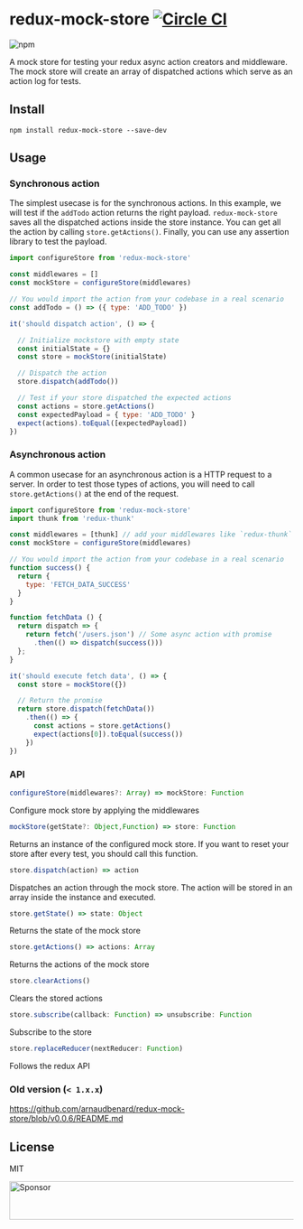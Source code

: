 # redux-mock-store [![Circle CI](https://circleci.com/gh/arnaudbenard/redux-mock-store/tree/master.svg?style=svg)](https://circleci.com/gh/arnaudbenard/redux-mock-store/tree/master)


![npm](https://nodei.co/npm/redux-mock-store.png?downloads=true&downloadRank=true&stars=true)

A mock store for testing your redux async action creators and middleware. The mock store will create an array of dispatched actions which serve as an action log for tests.

## Install

```
npm install redux-mock-store --save-dev
```

## Usage

### Synchronous action

The simplest usecase is for the synchronous actions. In this example, we will test if the `addTodo` action returns the right payload. `redux-mock-store` saves all the dispatched actions inside the store instance. You can get all the action by calling `store.getActions()`. Finally, you can use any assertion library to test the payload.

```js
import configureStore from 'redux-mock-store'

const middlewares = []
const mockStore = configureStore(middlewares)

// You would import the action from your codebase in a real scenario
const addTodo = () => ({ type: 'ADD_TODO' })

it('should dispatch action', () => {

  // Initialize mockstore with empty state
  const initialState = {}
  const store = mockStore(initialState)

  // Dispatch the action
  store.dispatch(addTodo())

  // Test if your store dispatched the expected actions
  const actions = store.getActions()
  const expectedPayload = { type: 'ADD_TODO' }
  expect(actions).toEqual([expectedPayload])
})
```

### Asynchronous action

A common usecase for an asynchronous action is a HTTP request to a server. In order to test those types of actions, you will need to call `store.getActions()` at the end of the request.

```js
import configureStore from 'redux-mock-store'
import thunk from 'redux-thunk'

const middlewares = [thunk] // add your middlewares like `redux-thunk`
const mockStore = configureStore(middlewares)

// You would import the action from your codebase in a real scenario
function success() {
  return {
    type: 'FETCH_DATA_SUCCESS'
  }
}

function fetchData () {
  return dispatch => {
    return fetch('/users.json') // Some async action with promise
      .then(() => dispatch(success()))
  };
}

it('should execute fetch data', () => {
  const store = mockStore({})

  // Return the promise
  return store.dispatch(fetchData())
    .then(() => {
      const actions = store.getActions()
      expect(actions[0]).toEqual(success())
    })
})
```

### API

```js
configureStore(middlewares?: Array) => mockStore: Function
```
Configure mock store by applying the middlewares

```js
mockStore(getState?: Object,Function) => store: Function
```
Returns an instance of the configured mock store. If you want to reset your store after every test, you should call this function.

```js
store.dispatch(action) => action
```
Dispatches an action through the mock store. The action will be stored in an array inside the instance and executed.

```js
store.getState() => state: Object
```
Returns the state of the mock store

```js
store.getActions() => actions: Array
```
Returns the actions of the mock store

```js
store.clearActions()
```
Clears the stored actions

```js
store.subscribe(callback: Function) => unsubscribe: Function
```
Subscribe to the store

```js
store.replaceReducer(nextReducer: Function)
```
Follows the redux API

### Old version (`< 1.x.x`)

https://github.com/arnaudbenard/redux-mock-store/blob/v0.0.6/README.md


## License

MIT

<a href="https://app.codesponsor.io/link/jxMtyJ1U2FXauYmvU37ewrmE/arnaudbenard/redux-mock-store" rel="nofollow"><img src="https://app.codesponsor.io/embed/jxMtyJ1U2FXauYmvU37ewrmE/arnaudbenard/redux-mock-store.svg" style="width: 888px; height: 68px;" alt="Sponsor" /></a>
